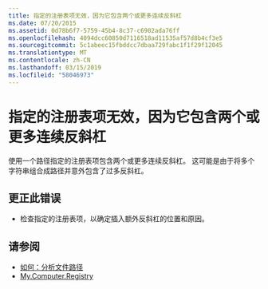 ```yaml
---
title: 指定的注册表项无效，因为它包含两个或更多连续反斜杠
ms.date: 07/20/2015
ms.assetid: 0d78b6f7-5759-45b4-8c37-c6902ada76ff
ms.openlocfilehash: 4094dcc60850d7116518ad11535af57d8b4cf3e5
ms.sourcegitcommit: 5c1abeec15fbddcc7dbaa729fabc1f1f29f12045
ms.translationtype: MT
ms.contentlocale: zh-CN
ms.lasthandoff: 03/15/2019
ms.locfileid: "58046973"
---
```

# <a name="specified-registry-key-is-not-valid-because-it-contains-two-or-more-consecutive-backslashes"></a>指定的注册表项无效，因为它包含两个或更多连续反斜杠
使用一个路径指定的注册表项包含两个或更多连续反斜杠。 这可能是由于将多个字符串组合成路径并意外包含了过多反斜杠。  
  
## <a name="to-correct-this-error"></a>更正此错误  
  
-   检查指定的注册表项，以确定插入额外反斜杠的位置和原因。  
  
## <a name="see-also"></a>请参阅

- [如何：分析文件路径](../../visual-basic/developing-apps/programming/drives-directories-files/how-to-parse-file-paths.md)
- [My.Computer.Registry](xref:Microsoft.VisualBasic.MyServices.RegistryProxy)
